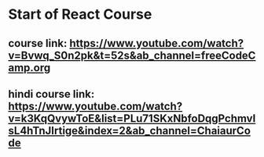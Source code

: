 # Start of React Course 
## course link: https://www.youtube.com/watch?v=Bvwq_S0n2pk&t=52s&ab_channel=freeCodeCamp.org 

## hindi course link: https://www.youtube.com/watch?v=k3KqQvywToE&list=PLu71SKxNbfoDqgPchmvIsL4hTnJIrtige&index=2&ab_channel=ChaiaurCode

